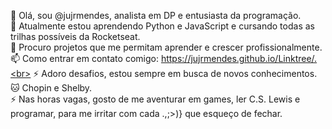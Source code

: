👋 Olá, sou @jujrmendes, analista em DP e entusiasta da programação.<br>
🚀 Atualmente estou aprendendo Python e JavaScript e cursando todas as trilhas possíveis da Rocketseat.<br>
🔧 Procuro projetos que me permitam aprender e crescer profissionalmente.<br>
📫 Como entrar em contato comigo: https://jujrmendes.github.io/Linktree/.<br>
⚡ Adoro desafios, estou sempre em busca de novos conhecimentos.<br>
🐱 Chopin e Shelby. <br>
⚡ Nas horas vagas, gosto de me aventurar em games, ler C.S. Lewis e programar, para me irritar com cada .,;>)} que esqueço de fechar.


<!---
JUHXSK/JUHXSK is a ✨ special ✨ repository because its `README.md` (this file) appears on your GitHub profile.
You can click the Preview link to take a look at your changes.
--->
